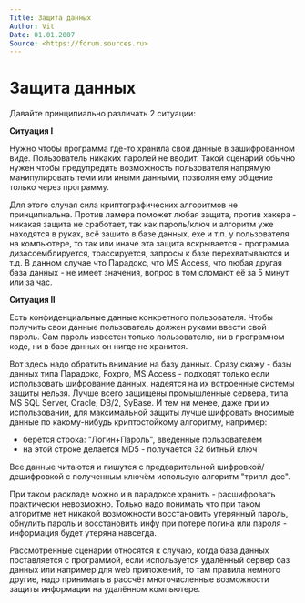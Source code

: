 ```yaml
---
Title: Защита данных
Author: Vit
Date: 01.01.2007
Source: <https://forum.sources.ru>
---
```



Защита данных
=============

Давайте принципиально различать 2 ситуации:

**Ситуация I**

Нужно чтобы программа где-то хранила свои данные в зашифрованном виде.
Пользователь никаких паролей не вводит. Такой сценарий обычно нужен
чтобы предупредить возможность пользователя напрямую манипулировать теми
или иными данными, позволяя ему общение только через программу.

Для этого случая сила криптографических алгоритмов не принципиальна.
Против ламера поможет любая защита, против хакера - никакая защита не
сработает, так как пароль/ключ и алгоритм уже находятся в руках, всё
зашито в базе данных, exe и т.п. у пользователя на компьютере, то так
или иначе эта защита вскрывается - программа дизассемблируется,
трассируется, запросы к базе перехватываются и т.д. В данном случае что
Парадокс, что MS Access, что любая другая база данных - не имеет
значения, вопрос в том сломают её за 5 минут или за час.

**Ситуация II**

Есть конфиденциальные данные конкретного пользователя. Чтобы получить
свои данные пользователь должен руками ввести свой пароль. Сам пароль
известен только пользователю, ни в програмном коде, ни в базе данных он
нигде не хранится.

Вот здесь надо обратить внимание на базу данных. Сразу скажу - базы
данных типа Парадокс, Foxpro, MS Access - подходят только если
использовать шифрование данных, надеятся на их встроенные системы защиты
нельзя. Лучше всего защищены промышленные сервера, типа MS SQL Server,
Oracle, DB/2, SyBase. И тем ни менее, даже при их использовании, для
максимальной защиты лучше шифровать вносимые данные по какому-нибудь
криптостойкому алгоритму, например:

- берётся строка: "Логин+Пароль", введенные пользователем
- на этой строке делается MD5 - получается 32 битный ключ

Все данные читаются и пишутся с предварительной шифровкой/дешифровкой с
полученным ключём использую алгоритм "трипл-дес".

При таком раскладе можно и в парадоксе хранить - расшифровать
практически невозможно. Только надо понимать что при таком алгоритме нет
никакой возможности восстановить утерянный пароль, обнулить пароль и
восстановить инфу при потере логина или пароля - информация будет
утеряна навсегда.

Рассмотренные сценарии относятся к случаю, когда база данных
поставляется с программой, если используется удалённый сервер баз данных
или например для web приложений, то там правила немного другие, надо
принимать в рассчёт многочисленные возможности защиты информации на
удалённом компьютере.


